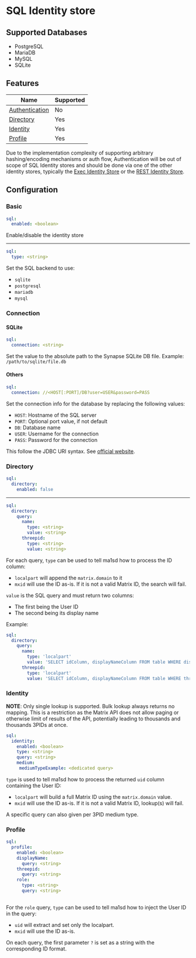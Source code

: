 # SQL Identity store
## Supported Databases
- PostgreSQL
- MariaDB
- MySQL
- SQLite

## Features
|                       Name                      | Supported |
|-------------------------------------------------|-----------|
| [Authentication](../features/authentication.md) | No        |
| [Directory](../features/directory.md)           | Yes       |
| [Identity](../features/identity.md)             | Yes       |
| [Profile](../features/profile.md)               | Yes       |

Due to the implementation complexity of supporting arbitrary hashing/encoding mechanisms or auth flow, Authentication
will be out of scope of SQL Identity stores and should be done via one of the other identity stores, typically
the [Exec Identity Store](exec.md) or the [REST Identity Store](rest.md).

## Configuration
### Basic
```yaml
sql:
  enabled: <boolean>
```
Enable/disable the identity store

---

```yaml
sql:
  type: <string>
```
Set the SQL backend to use:
- `sqlite`
- `postgresql`
- `mariadb`
- `mysql`

### Connection
#### SQLite
```yaml
sql:
  connection: <string>
```
Set the value to the absolute path to the Synapse SQLite DB file.
Example: `/path/to/sqlite/file.db`

#### Others
```yaml
sql:
  connection: //<HOST[:PORT]/DB?user=USER&password=PASS
```
Set the connection info for the database by replacing the following values:
- `HOST`: Hostname of the SQL server
- `PORT`: Optional port value, if not default
- `DB`: Database name
- `USER`: Username for the connection
- `PASS`: Password for the connection

This follow the JDBC URI syntax. See [official website](https://docs.oracle.com/javase/tutorial/jdbc/basics/connecting.html#db_connection_url).

### Directory
```yaml
sql:
  directory:
    enabled: false
```

---

```yaml
sql:
  directory:
    query:
      name:
        type: <string>
        value: <string>
      threepid:
        type: <string>
        value: <string>
```
For each query, `type` can be used to tell ma1sd how to process the ID column:
- `localpart` will append the `matrix.domain` to it
- `mxid` will use the ID as-is. If it is not a valid Matrix ID, the search will fail.

`value` is the SQL query and must return two columns:
- The first being the User ID
- The second being its display name

Example:
```yaml
sql:
  directory:
    query:
      name:
        type: 'localpart'
        value: 'SELECT idColumn, displayNameColumn FROM table WHERE displayNameColumn LIKE ?'
      threepid:
        type: 'localpart'
        value: 'SELECT idColumn, displayNameColumn FROM table WHERE threepidColumn LIKE ?'
```

### Identity
**NOTE**: Only single lookup is supported. Bulk lookup always returns no mapping. This is a restriction as the Matrix API
does not allow paging or otherwise limit of results of the API, potentially leading to thousands and thousands 3PIDs at once.

```yaml
sql:
  identity:
    enabled: <boolean>
    type: <string>
    query: <string>
    medium:
     mediumTypeExample: <dedicated query>
```
`type` is used to tell ma1sd how to process the returned `uid` column containing the User ID:
- `localpart` will build a full Matrix ID using the `matrix.domain` value.
- `mxid` will use the ID as-is. If it is not a valid Matrix ID, lookup(s) will fail.

A specific query can also given per 3PID medium type.

### Profile
```yaml
sql:
  profile:
    enabled: <boolean>
    displayName:
      query: <string>
    threepid:
      query: <string>
    role:
      type: <string>
      query: <string>
    

```
For the `role` query, `type` can be used to tell ma1sd how to inject the User ID in the query:
- `uid` will extract and set only the localpart.
- `mxid` will use the ID as-is.

On each query, the first parameter `?` is set as a string with the corresponding ID format.
